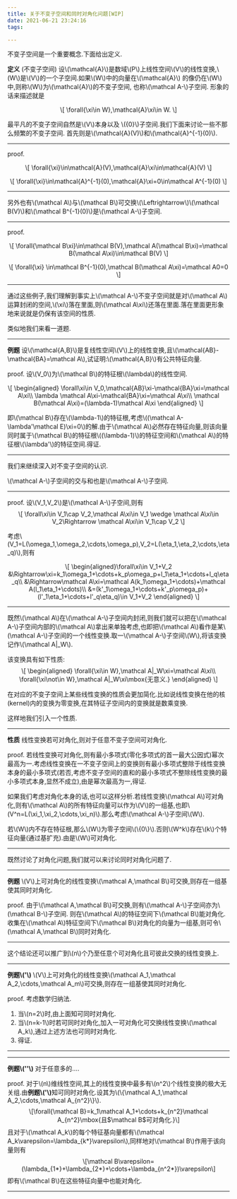```yaml
---
title: 关于不变子空间和同时对角化问题[WIP]
date: 2021-06-21 23:24:16
tags:

---
```

<script src="https://cdn.jsdelivr.net/npm/mathjax@3/es5/tex-chtml-full.js" type="text/javascript"></script>
<p>不变子空间是一个重要概念.下面给出定义.</p>
<p><strong>定义</strong> (不变子空间) 设<span class="math inline">\(\mathcal{A}\)</span>是数域<span class="math inline">\(P\)</span>上线性空间<span class="math inline">\(V\)</span>的线性变换,<span class="math inline">\(W\)</span>是<span class="math inline">\(V\)</span>的一个子空间.如果<span class="math inline">\(W\)</span>中的向量在<span class="math inline">\(\mathcal{A}\)</span> 的像仍在<span class="math inline">\(W\)</span>中,则称<span class="math inline">\(W\)</span>为<span class="math inline">\(\mathcal{A}\)</span>的不变子空间, 也称<span class="math inline">\(\mathcal A-\)</span>子空间. 形象的话来描述就是</p>
<p><span class="math display">\[
\forall{\xi\in W},\mathcal{A}\xi\in W.
\]</span></p>
<p>最平凡的不变子空间自然是<span class="math inline">\(V\)</span>本身以及 <span class="math inline">\({0}\)</span>子空间.我们下面来讨论一些不那么频繁的不变子空间. 首先则是<span class="math inline">\(\mathcal{A}(V)\)</span>和<span class="math inline">\(\mathcal{A}^{-1}(0)\)</span>.</p>
<hr />
<p>proof.</p>
<p><span class="math display">\[
\forall{\xi}\in\mathcal{A}(V),\mathcal{A}\xi\in\mathcal{A}(V)
\]</span></p>
<p><span class="math display">\[
\forall{\xi}\in\mathcal{A}^{-1}(0),\mathcal{A}\xi=0\in\mathcal A^{-1}(0)
\]</span></p>
<hr />
<p>另外也有<span class="math inline">\(\mathcal A\)</span>与<span class="math inline">\(\mathcal B\)</span>可交换<span class="math inline">\(\Leftrightarrow\)</span><span class="math inline">\(\mathcal B(V)\)</span>和<span class="math inline">\(\mathcal B^{-1}(0)\)</span>是<span class="math inline">\(\mathcal A-\)</span>子空间.</p>
<hr />
<p>proof.</p>
<p><span class="math display">\[
\forall{\mathcal B\xi}\in\mathcal B(V),\mathcal A(\mathcal B\xi)=\mathcal B(\mathcal A\xi)\in\mathcal B(V)
\]</span></p>
<p><span class="math display">\[
\forall{\xi} \in\mathcal B^{-1}(0),\mathcal B(\mathcal A\xi)=\mathcal A0=0
\]</span></p>
<hr />
<p>通过这些例子,我们理解到事实上<span class="math inline">\(\mathcal A-\)</span>不变子空间就是对<span class="math inline">\(\mathcal A\)</span>运算封闭的空间,<span class="math inline">\(\xi\)</span>落在里面,则<span class="math inline">\(\mathcal A\xi\)</span>还落在里面.落在里面更形象地来说就是仍保有该空间的性质.</p>
<p>类似地我们来看一道题.</p>
<hr />
<p><strong>例题</strong> 设<span class="math inline">\(\mathcal{A,B}\)</span>是复线性空间<span class="math inline">\(V\)</span>上的线性变换,且<span class="math inline">\(\mathcal{AB}-\mathcal{BA}=\mathcal A\)</span>,试证明:<span class="math inline">\(\mathcal{A,B}\)</span>有公共特征向量.</p>
<p>proof. 设<span class="math inline">\(V_0\)</span>为<span class="math inline">\(\mathcal B\)</span>的特征根<span class="math inline">\(\lambda\)</span>的线性空间.</p>
<p><span class="math display">\[
\begin{aligned}
\forall\xi\in V_0,\mathcal{AB}\xi-\mathcal{BA}\xi=\mathcal A\xi\\ 
\lambda \mathcal A\xi-\mathcal{BA}\xi=\mathcal A\xi\\
\mathcal B(\mathcal A\xi)=(\lambda-1)\mathcal A\xi
\end{aligned}
\]</span></p>
<p>即<span class="math inline">\(\mathcal B\)</span>存在<span class="math inline">\(\lambda-1\)</span>的特征根,考虑<span class="math inline">\((\mathcal A-\lambda&#39;\mathcal E)\xi=0\)</span>的解.由于<span class="math inline">\(\mathcal A\)</span>必然存在特征向量,则该向量同时属于<span class="math inline">\(\mathcal B\)</span>的特征根<span class="math inline">\((\lambda-1)\)</span>的特征空间和<span class="math inline">\(\mathcal A\)</span>的特征根<span class="math inline">\(\lambda&#39;\)</span>的特征空间.得证.</p>
<hr />
<p>我们来继续深入对不变子空间的认识.</p>
<p><span class="math inline">\(\mathcal A-\)</span>子空间的交与和也是<span class="math inline">\(\mathcal A-\)</span>子空间.</p>
<hr />
<p>proof. 设<span class="math inline">\(V_1,V_2\)</span>是<span class="math inline">\(\mathcal A-\)</span>子空间,则有 <span class="math display">\[
\forall\xi\in V_1\cap V_2,\mathcal A\xi\in V_1 \wedge \mathcal A\xi\in V_2\Rightarrow \mathcal A\xi\in V_1\cap V_2
\]</span></p>
<p>考虑<span class="math inline">\(V_1=L(\omega_1,\omega_2,\cdots,\omega_p),V_2=L(\eta_1,\eta_2,\cdots,\eta_q)\)</span>,则有</p>
<p><span class="math display">\[
\begin{aligned}\forall\xi\in V_1+V_2
&amp;\Rightarrow\xi=k_1\omega_1+\cdots+k_p\omega_p+l_1\eta_1+\cdots+l_q\eta_q\\
&amp;\Rightarrow\mathcal A\xi=\mathcal A(k_1\omega_1+\cdots)+\mathcal A(l_1\eta_1+\cdots)\\
&amp;=(k&#39;_1\omega_1+\cdots+k&#39;_p\omega_p)+(l&#39;_1\eta_1+\cdots+l&#39;_q\eta_q)\in V_1+V_2
\end{aligned}
\]</span></p>
<hr />
<p>既然<span class="math inline">\(\mathcal A\)</span>在<span class="math inline">\(\mathcal A-\)</span>子空间内封闭,则我们就可以把在<span class="math inline">\(\mathcal A-\)</span>子空间内部的<span class="math inline">\(\mathcal A\)</span>拿出来单独考虑,也即把<span class="math inline">\(\mathcal A\)</span>看作是某<span class="math inline">\(\mathcal A-\)</span>子空间的一个线性变换.取一<span class="math inline">\(\mathcal A-\)</span>子空间<span class="math inline">\(W\)</span>,将该变换记作<span class="math inline">\(\mathcal A|_W\)</span>.</p>
<p>该变换具有如下性质: <span class="math display">\[
\begin{aligned}
\forall{\xi\in W},\mathcal A|_W\xi=\mathcal A\xi\\
\forall{\xi\not\in W},\mathcal A|_W\xi\mbox{无意义.}
\end{aligned}
\]</span></p>
<p>在对应的不变子空间上某些线性变换的性质会更加简化.比如说线性变换在他的核(kernel)内的变换为零变换,在其特征子空间内的变换就是数乘变换.</p>
<p>这样地我们引入一个性质.</p>
<hr />
<p><strong>性质</strong> 线性变换若可对角化,则对于任意不变子空间可对角化.</p>
<p>proof. 若线性变换可对角化,则有最小多项式(零化多项式的首一最大公因式)幂次最高为一.考虑线性变换在一不变子空间上的变换则有最小多项式整除于线性变换本身的最小多项式(若否,考虑不变子空间的直和的最小多项式不整除线性变换的最小多项式本身,显然不成立),由是幂次最高为一,得证.</p>
<p>如果我们考虑对角化本身的话,也可以这样分析.若线性变换<span class="math inline">\(\mathcal A\)</span>可对角化,则有<span class="math inline">\(\mathcal A\)</span>的所有特征向量可以作为<span class="math inline">\(V\)</span>的一组基,也即<span class="math inline">\(V^n=L(\xi_1,\xi_2,\cdots,\xi_n)\)</span>.那么考虑<span class="math inline">\(\mathcal A-\)</span>子空间<span class="math inline">\(W\)</span>.</p>
<p>若<span class="math inline">\(W\)</span>内不存在特征根,那么<span class="math inline">\(W\)</span>为零子空间<span class="math inline">\(\{0\}\)</span>.否则<span class="math inline">\(W^k\)</span>存在<span class="math inline">\(k\)</span>个特征向量(通过基扩充).由是<span class="math inline">\(W\)</span>可对角化.</p>
<hr />
<p>既然讨论了对角化问题,我们就可以来讨论同时对角化问题了.</p>
<hr />
<p><strong>例题</strong> <span class="math inline">\(V\)</span>上可对角化的线性变换<span class="math inline">\(\mathcal A,\mathcal B\)</span>可交换,则存在一组基使其同时对角化.</p>
<p>proof. 由于<span class="math inline">\(\mathcal A,\mathcal B\)</span>可交换,则有<span class="math inline">\(\mathcal A-\)</span>子空间亦为<span class="math inline">\(\mathcal B-\)</span>子空间. 则在<span class="math inline">\(\mathcal A\)</span>的特征空间下<span class="math inline">\(\mathcal B\)</span>能对角化.收集在<span class="math inline">\(\mathcal A\)</span>特征空间下<span class="math inline">\(\mathcal B\)</span>对角化的向量为一组基,则可令<span class="math inline">\(\mathcal A,\mathcal B\)</span>同时对角化.</p>
<hr />
<p>这个结论还可以推广到<span class="math inline">\(n\)</span>个乃至任意个可对角化且可彼此交换的线性变换上.</p>
<hr />
<p><strong>例题<span class="math inline">\(&#39;\)</span></strong> <span class="math inline">\(V\)</span>上可对角化的线性变换<span class="math inline">\(\mathcal A_1,\mathcal A_2,\cdots,\mathcal A_m\)</span>可交换,则存在一组基使其同时对角化.</p>
<p>proof. 考虑数学归纳法.</p>
<ol type="1">
<li>当<span class="math inline">\(n=2\)</span>时,由上面知可同时对角化.</li>
<li>当<span class="math inline">\(n=k-1\)</span>时若可同时对角化,加入一可对角化可交换线性变换<span class="math inline">\(\mathcal A_k\)</span>,通过上述方法也可同时对角化.</li>
<li>得证.</li>
</ol>
<hr />
<hr />
<p><strong>例题<span class="math inline">\(&#39;&#39;\)</span></strong> 对于任意多的….</p>
<p>proof. 对于<span class="math inline">\(n\)</span>维线性空间,其上的线性变换中最多有<span class="math inline">\(n^2\)</span>个线性变换的极大无关组.由<strong>例题<span class="math inline">\(&#39;\)</span></strong>知可同时对角化.设其为<span class="math inline">\(\{\mathcal A_1,\mathcal A_2,\cdots,\mathcal A_{n^2}\}\)</span>. <span class="math display">\[\forall{\mathcal B}=k_1\mathcal A_1+\cdots+k_{n^2}\mathcal A_{n^2}\mbox{且$\mathcal B$可对角化.}\]</span> 且对于<span class="math inline">\(\mathcal A_k\)</span>的每个特征基向量都有<span class="math inline">\(\mathcal A_k\varepsilon=\lambda_{k*}\varepsilon\)</span>,同样地对<span class="math inline">\(\mathcal B\)</span>作用于该向量则有 <span class="math display">\[\mathcal B\varepsilon=(\lambda_{1*}+\lambda_{2*}+\cdots+\lambda_{n^2*})\varepsilon\]</span> 即有<span class="math inline">\(\mathcal B\)</span>在这些特征向量中也能对角化.</p>
<hr />
